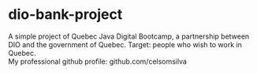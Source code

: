 # dio-bank-project
A simple project of Quebec Java Digital Bootcamp, a partnership between DIO and the government of Quebec. Target: people who wish to work in Quebec.</br> 
My professional github profile: github.com/celsomsilva
